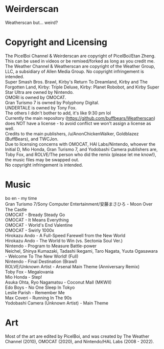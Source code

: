 # Weirderscan
Weatherscan but... weird?
# Copyright and Licensing
The PicelBoi Channel & Weirderscan are copyright of PicelBoi/Etan Zheng. This can be used in videos or be remixed/forked as long as you credit me. \
The Weather Channel & Weatherscan are copyright of the Weather Group, LLC, a subsidiary of Allen Media Group. No copyright infringement is intended. \
Super Smash Bros. Brawl, Kirby's Return To Dreamland, Kirby and The Forgotten Land, Kirby: Triple Deluxe, Kirby: Planet Robobot, and Kirby Super Star Ultra are owned by Nintendo. \
OMORI is owned by OMOCAT. \
Gran Turismo 7 is owned by Polyphony Digital. \
UNDERTALE is owned by Tony Fox. \
The others I didn't bother to add, it's like 9:30 pm lol \
Currently the main repository (https://github.com/buffbears/Weatherscan) does NOT have a license - to avoid conflict we won't assign a license as well. \
Credits to the main publishers, /u/AnonChickenWalker, Goldblazez (BuffBears), and TWCJon. \
Due to licensing concerns with OMOCAT, HAl Labs/Nintendo, whoever the Initial D, Mio Honda, Gran Turismo 7, and Yodobashi Camera publishers are, Toby Fox, and ROLVE/The person who did the remix (please let me know!), the music files may be swapped out. \
No copyright infringement is intended.
# Music
bo en - my time \
Gran Turismo 7/Sony Computer Entertainment/安藤まさひろ - Moon Over The Castle \
OMOCAT - Bready Steady Go \
OMOCAT - It Means Everything \
OMOCAT - World's End Valentine \
OMOCAT - Swirly 1000x \
Hirokazu Ando - A Full-Speed Farewell from the New World \
Hirokazu Ando - The World to Win (vs. Sectonia Soul Ver.) \
Nintendo - Program to Measure Battle-power \
Neichel, Shinya Kumazaki, Tadashi Ikegami, Taro Nagata, Yuuta Ogasawara - Welcome To The New World! (Full) \
Nintendo - Final Destination (Brawl) \
ROLVE/Unknown Artist - Arsenal Main Theme (Anniversary Remix) \
Toby Fox - Megalovania \
Mio Honda - Step! \
Asuka Ohta, Ryo Nagamatsu - Coconut Mall (MKWII) \
Edo Boys - No One Sleep In Tokyo \
Leslie Parish - Remember Me \
Max Coveri - Running In The 90s \
Yodobashi Camera (Unknown Artist) - Main Theme 
# Art
Most of the art are edited by PicelBoi, and was created by The Weather Channel (2010), OMOCAT (2020), and Nintendo/HAL Labs (2008 - 2022).


